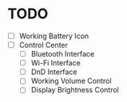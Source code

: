 # TODO

- [ ] Working Battery Icon
- [ ] Control Center
  - [ ] Bluetooth Interface
  - [ ] Wi-Fi Interface
  - [ ] DnD Interface
  - [ ] Working Volume Control
  - [ ] Display Brightness Control
